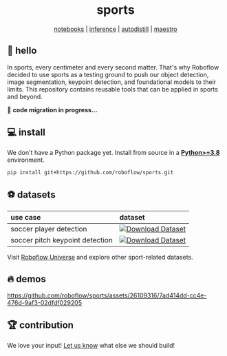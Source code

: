 <div align="center">

  <h1>sports</h1>

[notebooks](https://github.com/roboflow/notebooks) | [inference](https://github.com/roboflow/inference) | [autodistill](https://github.com/autodistill/autodistill) | [maestro](https://github.com/roboflow/multimodal-maestro)

</div>

## 👋 hello

In sports, every centimeter and every second matter. That's why Roboflow decided to use sports as a testing ground to push our object detection, image segmentation, keypoint detection, and foundational models to their limits. This repository contains reusable tools that can be applied in sports and beyond.

🚧 **code migration in progress...**

## 💻 install

We don't have a Python package yet. Install from source in a
[**Python>=3.8**](https://www.python.org/) environment.

```bash
pip install git+https://github.com/roboflow/sports.git
```

## ⚽ datasets

| use case                        | dataset                                                                                                                                                          |
|:--------------------------------|:-----------------------------------------------------------------------------------------------------------------------------------------------------------------|
| soccer player detection         | [![Download Dataset](https://app.roboflow.com/images/download-dataset-badge.svg)](https://universe.roboflow.com/roboflow-jvuqo/football-players-detection-3zvbc) |
| soccer pitch keypoint detection | [![Download Dataset](https://app.roboflow.com/images/download-dataset-badge.svg)](https://universe.roboflow.com/roboflow-jvuqo/football-field-detection-f07vi)   |

Visit [Roboflow Universe](https://universe.roboflow.com/) and explore other sport-related datasets.

## 🔥 demos

https://github.com/roboflow/sports/assets/26109316/7ad414dd-cc4e-476d-9af3-02dfdf029205

## 🏆 contribution

We love your input! [Let us know](https://github.com/roboflow/sports/issues) what else we should build!
